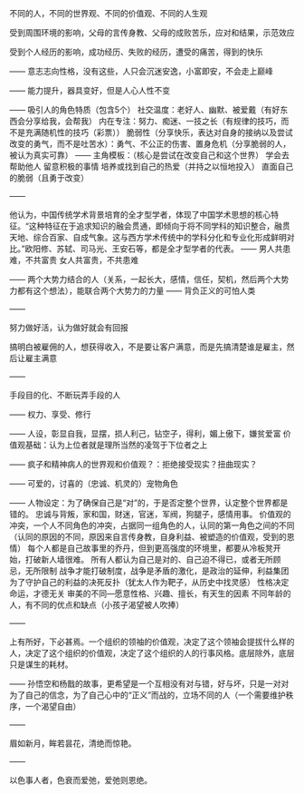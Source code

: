 不同的人，不同的世界观、不同的价值观、不同的人生观

受到周围环境的影响，父母的言传身教、父母的成败苦乐，应对和结果，示范效应

受到个人经历的影响，成功经历、失败的经历，遭受的痛苦，得到的快乐

——
意志志向性格，没有这些，人只会沉迷安逸，小富即安，不会走上巅峰

——
能力提升，器具变好，但是人心人性不变

——
吸引人的角色特质（包含5个）
社交温度：老好人、幽默、被爱戴（有好东西会分享给我，会帮我）
内在专注：努力、痴迷、一技之长（有规律的技巧，而不是充满随机性的技巧（彩票））
脆弱性（分享快乐，表达对自身的接纳以及尝试改变的勇气，而不是吐苦水）：勇气、不公正的伤害、置身危机（分享脆弱的人，被认为真实可靠）
——
主角模板：（核心是尝试在改变自己和这个世界）
学会去帮助他人
留意积极的事情
培养或找到自己的热爱（并持之以恒地投入）
直面自己的脆弱（且勇于改变）

——

他认为，中国传统学术背景培育的全才型学者，体现了中国学术思想的核心特征。“这种特征在于追求知识的融会贯通，即倾向于将不同学科的知识整合，融贯天地、综合百家、自成气象。这与西方学术传统中的学科分化和专业化形成鲜明对比。”欧阳修、苏轼、司马光、王安石等，都是全才型学者的代表。
——
男人共患难，不共富贵
女人共富贵，不共患难

——
两个大势力结合的人（关系，一起长大，感情，信任，契机，然后两个大势力都有这个想法），能联合两个大势力的力量
——
背负正义的可怕人类

——

努力做好活，认为做好就会有回报

搞明白被雇佣的人，想获得收入，不是要让客户满意，而是先搞清楚谁是雇主，然后让雇主满意

——

手段目的化、不断玩弄手段的人

——
权力、享受、修行

——
人设，彰显自我，显摆，损人利己，钻空子，得利，媚上傲下，嫌贫爱富
价值观基础：认为上位者就是理所当然的凌驾于下位者之上

——
疯子和精神病人的世界观和价值观？：拒绝接受现实？扭曲现实？

——
可爱的，讨喜的（忠诚、机灵的）宠物角色

——
人物设定：为了确保自己是“对”的，于是否定整个世界，认定整个世界都是错的。
忠诚与背叛，家和国，财迷，官迷，军阀，狗腿子，感情用事。
价值观的冲突，一个人不同角色的冲突，占据同一组角色的人，认同的第一角色之间的不同（认同的原因的不同，原因来自言传身教，自身利益、被塑造的价值观，受到的恩情）
每个人都是自己故事里的乔丹，但到更高强度的环境里，都要从冷板凳开始，打破新人墙很难。
所有人都认为自己是对的、自己迫不得已，或者无所顾忌，无所限制
战争才能打破制度，战争是矛盾的激化，是政治的延伸，利益集团为了守护自己的利益的决死反扑（犹太人作为靶子，从历史中找灵感）
性格决定命运，才德无关
审美的不同—愿意性格、兴趣、擅长，有天生的因素
不同年龄的人，有不同的优点和缺点（小孩子渴望被人吹捧）

——

上有所好，下必甚焉。一个组织的领袖的价值观，决定了这个领袖会提拔什么样的人，决定了这个组织的价值观，决定了这个组织的人的行事风格。底层除外，底层只是谋生的耗材。

——
孙悟空和杨戬的故事，更希望是一个互相没有对与错，好与坏，只是一对对为了自己的信念，为了自己心中的“正义”而战的，立场不同的人（一个需要维护秩序，一个渴望自由）

——

眉如新月，眸若昙花，清绝而惊艳。

——

以色事人者，色衰而爱弛，爱弛则恩绝。

